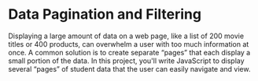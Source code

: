 # Data Pagination and Filtering

Displaying a large amount of data on a web page, like a list of 200 movie titles or 400 products, can overwhelm a user with too much information at once. A common solution is to create separate “pages” that each display a small portion of the data. In this project, you'll write JavaScript to display several “pages” of student data that the user can easily navigate and view.
